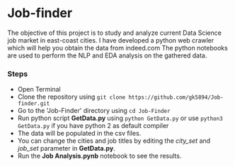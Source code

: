 # Job-finder

The objective of this project is to study and analyze current Data Science job market in east-coast cities. I have developed a python web crawler which will help you obtain the data from indeed.com
The python notebooks are used to perform the NLP and EDA analysis on the gathered data.

### Steps

 - Open Terminal
 - Clone the repository using  `git clone https://github.com/gk5894/Job-finder.git`
 - Go to the 'Job-Finder' directory using `cd Job-Finder`
 - Run python script __GetData.py__ using `python GetData.py` or use `python3 GetData.py` if you have python 2 as default compiler
 - The data will be populated in the csv files. 
 - You can change the cities and job titles by editing the *city_set* and *job_set* parameter in __GetData.py__.
 - Run the __Job Analysis.pynb__ notebook to see the results.
 

